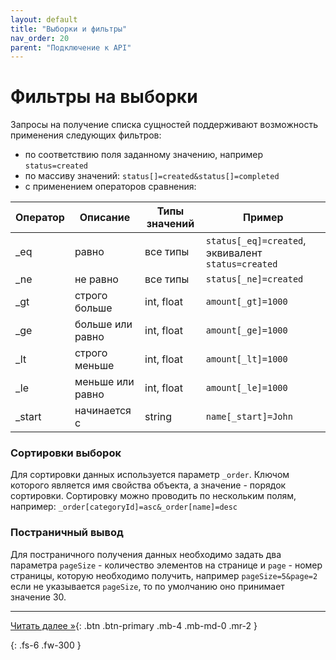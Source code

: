 ```yaml
---
layout: default
title: "Выборки и фильтры"
nav_order: 20
parent: "Подключение к API"
---
```


# Фильтры на выборки

Запросы на получение списка сущностей поддерживают возможность применения следующих фильтров:
- по соответствию поля заданному значению, например `status=created`
- по массиву значений: `status[]=created&status[]=completed`
- с применением операторов сравнения:

| Оператор | Описание         | Типы значений | Пример                                             |
|----------|------------------|---------------|----------------------------------------------------|
| _eq      | равно            | все типы      | `status[_eq]=created`, эквивалент `status=created` |
| _ne      | не равно         | все типы      | `status[_ne]=created`                              |
| _gt      | строго больше    | int, float    | `amount[_gt]=1000`                                 |
| _ge      | больше или равно | int, float    | `amount[_ge]=1000`                                 |
| _lt      | строго меньше    | int, float    | `amount[_lt]=1000`                                 |
| _le      | меньше или равно | int, float    | `amount[_le]=1000`                                 |
| _start   | начинается с     | string        | `name[_start]=John`                                |

### Сортировки выборок

Для сортировки данных используется параметр `_order`. Ключом которого является имя свойства объекта,
а значение - порядок сортировки. Сортировку можно проводить по нескольким полям, например:
`_order[categoryId]=asc&_order[name]=desc`

### Постраничный вывод

Для постраничного получения данных необходимо задать два параметра `pageSize` - количество элементов
на странице и `page` - номер страницы, которую необходимо получить, например `pageSize=5&page=2`
если не указывается `pageSize`, то по умолчанию оно принимает значение 30.

---
[Читать далее &raquo;](/docs/api/websockets){: .btn .btn-primary .mb-4 .mb-md-0 .mr-2 }


{: .fs-6 .fw-300 }
